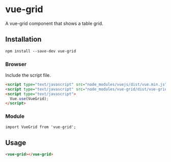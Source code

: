 # vue-grid

A vue-grid component that shows a table grid.

## Installation

```html
npm install --save-dev vue-grid
```

### Browser

Include the script file.

```html
<script type="text/javascript" src="node_modules/vuejs/dist/vue.min.js"></script>
<script type="text/javascript" src="node_modules/vue-grid/dist/vue-grid.min.js"></script>
<script type="text/javascript">
  Vue.use(VueGrid);
</script> 
```

### Module

```html
import VueGrid from 'vue-grid';
```

## Usage

```html
<vue-grid></vue-grid>
```
